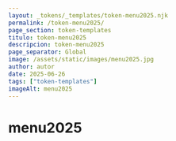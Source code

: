 ```yaml
---
layout: _tokens/_templates/token-menu2025.njk
permalink: /token-menu2025/
page_section: token-templates
titulo: token-menu2025
descripcion: token-menu2025
page_separator: Global
image: /assets/static/images/menu2025.jpg
author: autor
date: 2025-06-26 
tags: ["token-templates"]
imageAlt: menu2025
---
```

# menu2025

